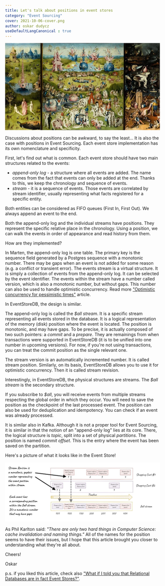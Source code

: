 ```yaml
---
title: Let's talk about positions in event stores
category: "Event Sourcing"
cover: 2021-10-06-cover.png
author: oskar dudycz
useDefaultLangCanonical : true
---
```


![cover](2021-10-06-cover.png)

Discussions about positions can be awkward, to say the least... It is also the case with positions in Event Sourcing. Each event store implementation has its own nomenclature and specificity.

First, let's find out what is common. Each event store should have two main structures related to the events:
- _append-only log_ - a structure where all events are added. The name comes from the fact that events can only be added at the end. Thanks to this, we keep the chronology and sequence of events.
- _stream_ - it is a sequence of events. Those events are correlated by stream identifier, usually representing what facts registered for a specific entity.

Both entities can be considered as FIFO queues (First In, First Out). We always append an event to the end.

Both the append-only log and the individual streams have positions. They represent the specific relative place in the chronology. Using a position, we can walk the events in order of appearance and read history from them.

How are they implemented?

In Marten, the append-only log is one table. The primary key is the sequence field generated by a Postgres sequence with a monotonic number. There may be gaps when an event is not added for some reason (e.g. a conflict or transient error). The events stream is a virtual structure. It is simply a collection of events from the append-only log. It can be selected by the event identifier. The events within the stream have a number called version, which is also a monotonic number, but without gaps. This number can also be used to handle optimistic concurrency. Read more ["Optimistic concurrency for pessimistic times"](/pl/optimistic_concurrency_for_pessimistic_times/) article.

In EventStoreDB, the design is similar.

The append-only log is called the _$all stream_. It is a specific stream representing all events stored in the database. It is a logical representation of the memory (disk) position where the event is located. The position is monotonic, and may have gaps. To be precise, it is actually composed of two such pointers: a _commit_ and a _prepare_. They are remainings from when transactions were supported in EventStoreDB (it is to be unified into one number in upcoming versions). For now, if you're not using transactions, you can treat the commit position as the single relevant one.

The stream version is an automatically incremented number. It is called stream position. Similarly, on its basis, EventStoreDB allows you to use it for optimistic concurrency. Then it is called stream revision.

Interestingly, in EventStoreDB, the physical structures are streams. The _$all stream_ is the secondary structure.

If you subscribe to _$all_, you will receive events from multiple streams respecting the global order in which they occur. You will need to save the position as the checkpoint of the last processed event. The position can also be used for deduplication and idempotency. You can check if an event was already processed.

It is similar also in Kafka. Although it is not a proper tool for Event Sourcing, it is similar in that the notion of an "append-only log" lies at its core. There, the logical structure is _topic_, split into a set of physical _partitions_. The position is named _commit offset_. This is the entry where the event has been saved on the partition.

Here's a picture of what it looks like in the Event Store!

![ESDB Positions](./esdbpos.jpg)

As Phil Karlton said: _"There are only two hard things in Computer Science: cache invalidation and naming things."_ All of the names for the position seems to have their issues, but I hope that this article brought you closer to understanding what they're all about.

Cheers!

Oskar

p.s. if you liked this article, check also ["What if I told you that Relational Databases are in fact Event Stores?"](/pl/relational_databases_are_event_stores/).